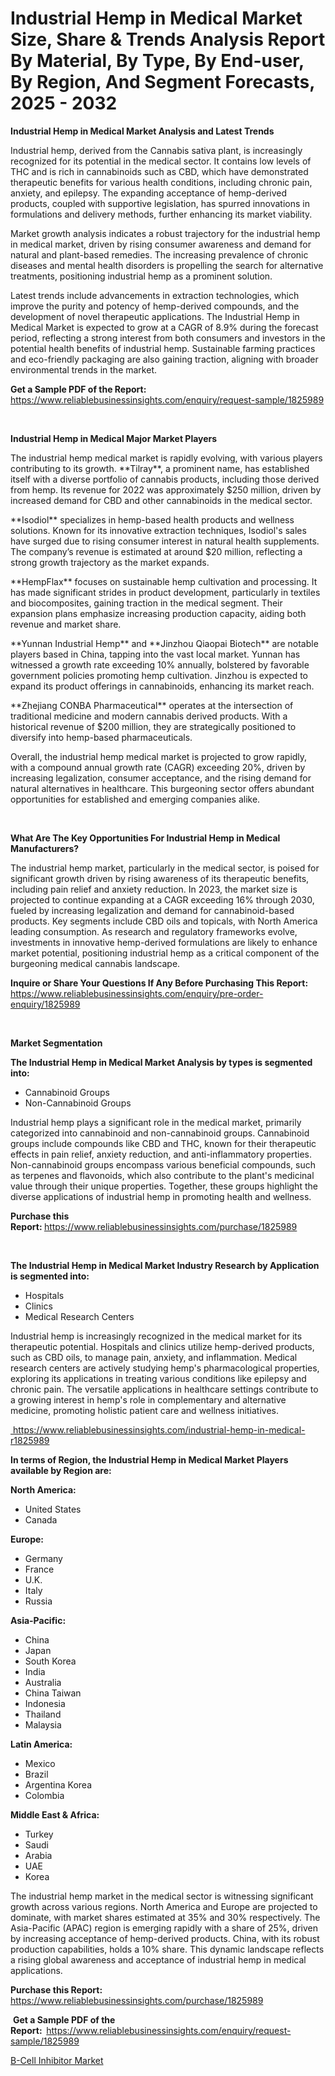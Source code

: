 <p><h1>Industrial Hemp in Medical Market Size, Share & Trends Analysis Report By Material, By Type, By End-user, By Region, And Segment Forecasts, 2025 - 2032</h1></p><p><strong>Industrial Hemp in Medical Market Analysis and Latest Trends</strong></p>
<p><p>Industrial hemp, derived from the Cannabis sativa plant, is increasingly recognized for its potential in the medical sector. It contains low levels of THC and is rich in cannabinoids such as CBD, which have demonstrated therapeutic benefits for various health conditions, including chronic pain, anxiety, and epilepsy. The expanding acceptance of hemp-derived products, coupled with supportive legislation, has spurred innovations in formulations and delivery methods, further enhancing its market viability.</p><p>Market growth analysis indicates a robust trajectory for the industrial hemp in medical market, driven by rising consumer awareness and demand for natural and plant-based remedies. The increasing prevalence of chronic diseases and mental health disorders is propelling the search for alternative treatments, positioning industrial hemp as a prominent solution. </p><p>Latest trends include advancements in extraction technologies, which improve the purity and potency of hemp-derived compounds, and the development of novel therapeutic applications. The Industrial Hemp in Medical Market is expected to grow at a CAGR of 8.9% during the forecast period, reflecting a strong interest from both consumers and investors in the potential health benefits of industrial hemp. Sustainable farming practices and eco-friendly packaging are also gaining traction, aligning with broader environmental trends in the market.</p></p>
<p><strong>Get a Sample PDF of the Report:&nbsp;</strong> <a href="https://www.reliablebusinessinsights.com/enquiry/request-sample/1825989?utm_campaign=3292&utm_medium=2&utm_source=Github&utm_content=ia&utm_term=09032025&utm_id=industrial-hemp-in-medical">https://www.reliablebusinessinsights.com/enquiry/request-sample/1825989</a></p>
<p>&nbsp;</p>
<p><strong>Industrial Hemp in Medical Major Market Players</strong></p>
<p><p>The industrial hemp medical market is rapidly evolving, with various players contributing to its growth. **Tilray**, a prominent name, has established itself with a diverse portfolio of cannabis products, including those derived from hemp. Its revenue for 2022 was approximately $250 million, driven by increased demand for CBD and other cannabinoids in the medical sector.</p><p>**Isodiol** specializes in hemp-based health products and wellness solutions. Known for its innovative extraction techniques, Isodiol's sales have surged due to rising consumer interest in natural health supplements. The company’s revenue is estimated at around $20 million, reflecting a strong growth trajectory as the market expands.</p><p>**HempFlax** focuses on sustainable hemp cultivation and processing. It has made significant strides in product development, particularly in textiles and biocomposites, gaining traction in the medical segment. Their expansion plans emphasize increasing production capacity, aiding both revenue and market share.</p><p>**Yunnan Industrial Hemp** and **Jinzhou Qiaopai Biotech** are notable players based in China, tapping into the vast local market. Yunnan has witnessed a growth rate exceeding 10% annually, bolstered by favorable government policies promoting hemp cultivation. Jinzhou is expected to expand its product offerings in cannabinoids, enhancing its market reach.</p><p>**Zhejiang CONBA Pharmaceutical** operates at the intersection of traditional medicine and modern cannabis derived products. With a historical revenue of $200 million, they are strategically positioned to diversify into hemp-based pharmaceuticals.</p><p>Overall, the industrial hemp medical market is projected to grow rapidly, with a compound annual growth rate (CAGR) exceeding 20%, driven by increasing legalization, consumer acceptance, and the rising demand for natural alternatives in healthcare. This burgeoning sector offers abundant opportunities for established and emerging companies alike.</p></p>
<p>&nbsp;</p>
<p><strong>What Are The Key Opportunities For Industrial Hemp in Medical Manufacturers?</strong></p>
<p><p>The industrial hemp market, particularly in the medical sector, is poised for significant growth driven by rising awareness of its therapeutic benefits, including pain relief and anxiety reduction. In 2023, the market size is projected to continue expanding at a CAGR exceeding 16% through 2030, fueled by increasing legalization and demand for cannabinoid-based products. Key segments include CBD oils and topicals, with North America leading consumption. As research and regulatory frameworks evolve, investments in innovative hemp-derived formulations are likely to enhance market potential, positioning industrial hemp as a critical component of the burgeoning medical cannabis landscape.</p></p>
<p><strong>Inquire or Share Your Questions If Any Before Purchasing This Report:</strong> <a href="https://www.reliablebusinessinsights.com/enquiry/pre-order-enquiry/1825989?utm_campaign=3292&utm_medium=2&utm_source=Github&utm_content=ia&utm_term=09032025&utm_id=industrial-hemp-in-medical">https://www.reliablebusinessinsights.com/enquiry/pre-order-enquiry/1825989</a></p>
<p>&nbsp;</p>
<p><strong>Market Segmentation</strong></p>
<p><strong>The Industrial Hemp in Medical Market Analysis by types is segmented into:</strong></p>
<p><ul><li>Cannabinoid Groups</li><li>Non-Cannabinoid Groups</li></ul></p>
<p><p>Industrial hemp plays a significant role in the medical market, primarily categorized into cannabinoid and non-cannabinoid groups. Cannabinoid groups include compounds like CBD and THC, known for their therapeutic effects in pain relief, anxiety reduction, and anti-inflammatory properties. Non-cannabinoid groups encompass various beneficial compounds, such as terpenes and flavonoids, which also contribute to the plant's medicinal value through their unique properties. Together, these groups highlight the diverse applications of industrial hemp in promoting health and wellness.</p></p>
<p><strong>Purchase this Report:&nbsp;</strong><a href="https://www.reliablebusinessinsights.com/purchase/1825989?utm_campaign=3292&utm_medium=2&utm_source=Github&utm_content=ia&utm_term=09032025&utm_id=industrial-hemp-in-medical">https://www.reliablebusinessinsights.com/purchase/1825989</a></p>
<p>&nbsp;</p>
<p><strong>The Industrial Hemp in Medical Market Industry Research by Application is segmented into:</strong></p>
<p><ul><li>Hospitals</li><li>Clinics</li><li>Medical Research Centers</li></ul></p>
<p><p>Industrial hemp is increasingly recognized in the medical market for its therapeutic potential. Hospitals and clinics utilize hemp-derived products, such as CBD oils, to manage pain, anxiety, and inflammation. Medical research centers are actively studying hemp's pharmacological properties, exploring its applications in treating various conditions like epilepsy and chronic pain. The versatile applications in healthcare settings contribute to a growing interest in hemp's role in complementary and alternative medicine, promoting holistic patient care and wellness initiatives.</p></p>
<p><a href="https://www.reliablebusinessinsights.com/industrial-hemp-in-medical-r1825989?utm_campaign=3292&utm_medium=2&utm_source=Github&utm_content=ia&utm_term=09032025&utm_id=industrial-hemp-in-medical">&nbsp;https://www.reliablebusinessinsights.com/industrial-hemp-in-medical-r1825989</a></p>
<p><strong>In terms of Region, the Industrial Hemp in Medical Market Players available by Region are:</strong></p>
<p>
    <p> <strong> North America: </strong>
        <ul>
            <li>United States</li>
            <li>Canada</li>
        </ul>
        </p> 
    <p> <strong> Europe: </strong>
        <ul>
            <li>Germany</li>
            <li>France</li>
            <li>U.K.</li>
            <li>Italy</li>
            <li>Russia</li>
        </ul>
        </p> 
    <p> <strong> Asia-Pacific: </strong>
        <ul>
            <li>China</li>
            <li>Japan</li>
            <li>South Korea</li>
            <li>India</li>
            <li>Australia</li>
            <li>China Taiwan</li>
            <li>Indonesia</li>
            <li>Thailand</li>
            <li>Malaysia</li>
        </ul>
        </p> 
    <p> <strong> Latin America: </strong>
        <ul>
            <li>Mexico</li>
            <li>Brazil</li>
            <li>Argentina Korea</li>
            <li>Colombia</li>
        </ul>
        </p> 
    <p> <strong> Middle East & Africa: </strong>
        <ul>
            <li>Turkey</li>
            <li>Saudi</li>
            <li>Arabia</li>
            <li>UAE</li>
            <li>Korea</li>
        </ul>
    </p>
    </p>
<p><p>The industrial hemp market in the medical sector is witnessing significant growth across various regions. North America and Europe are projected to dominate, with market shares estimated at 35% and 30% respectively. The Asia-Pacific (APAC) region is emerging rapidly with a share of 25%, driven by increasing acceptance of hemp-derived products. China, with its robust production capabilities, holds a 10% share. This dynamic landscape reflects a rising global awareness and acceptance of industrial hemp in medical applications.</p></p>
<p><strong>Purchase this Report: </strong><a href="https://www.reliablebusinessinsights.com/purchase/1825989?utm_campaign=3292&utm_medium=2&utm_source=Github&utm_content=ia&utm_term=09032025&utm_id=industrial-hemp-in-medical">https://www.reliablebusinessinsights.com/purchase/1825989</a></p>
<p>&nbsp;<strong>Get a Sample PDF of the Report:&nbsp;&nbsp;</strong><a href="https://www.reliablebusinessinsights.com/enquiry/request-sample/1825989?utm_campaign=3292&utm_medium=2&utm_source=Github&utm_content=ia&utm_term=09032025&utm_id=industrial-hemp-in-medical">https://www.reliablebusinessinsights.com/enquiry/request-sample/1825989</a></p>
<p><strong></strong></p>
<p><p><a href="https://github.com/vjorelaclliv/Market-Research-Report-List-1/blob/main/b-cell-inhibitor-market.md?utm_campaign=3292&utm_medium=2&utm_source=Github&utm_content=ia&utm_term=09032025&utm_id=industrial-hemp-in-medical">B-Cell Inhibitor Market</a></p></p>